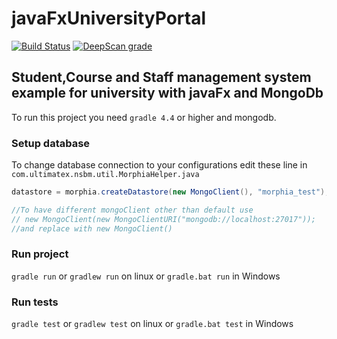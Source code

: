 # javaFxUniversityPortal
[![Build Status](https://travis-ci.org/lakinduakash/javaFxUniversityPortal.svg?branch=master)](https://travis-ci.org/lakinduakash/javaFxUniversityPortal)
[![DeepScan grade](https://deepscan.io/api/projects/3073/branches/24593/badge/grade.svg)](https://deepscan.io/dashboard#view=project&pid=3073&bid=24593)
## Student,Course and Staff management system example for university with javaFx and MongoDb

To run this project you need `gradle 4.4` or higher and mongodb.

### Setup database

To change database connection to your configurations edit these line in `com.ultimatex.nsbm.util.MorphiaHelper.java`
```java
datastore = morphia.createDatastore(new MongoClient(), "morphia_test"); //change database name if you want

//To have different mongoClient other than default use 
// new MongoClient(new MongoClientURI("mongodb://localhost:27017"));
//and replace with new MongoClient()
```
### Run project

`gradle run` or `gradlew run` on linux or `gradle.bat run` in Windows

### Run tests

`gradle test` or `gradlew test` on linux or `gradle.bat test` in Windows
